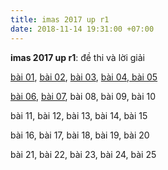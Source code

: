 ```yaml
---
title: imas 2017 up r1
date: 2018-11-14 19:31:00 +07:00
---
```


**imas 2017 up r1**: đề thi và lời giải

[bài 01](imas-2017-up-r1-01.html), [bài 02](imas-2017-up-r1-02.html), [bài 03](imas-2017-up-r1-03.html), [bài 04](imas-2017-up-r1-04.html),[ bài 05](imas-2017-up-r1-05.html)

[bài 06](imas-2017-up-r1-06.html), [bài 07](imas-2017-up-r1-07.html), bài 08, bài 09, bài 10

bài 11, bài 12, bài 13, bài 14, bài 15

bài 16, bài 17, bài 18, bài 19, bài 20

bài 21, bài 22, bài 23, bài 24, bài 25